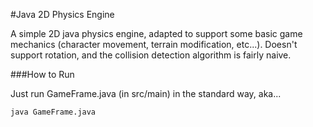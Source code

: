#Java 2D Physics Engine

A simple 2D java physics engine, adapted to support some basic game mechanics (character movement,
terrain modification, etc...).  Doesn't support rotation, and the collision detection algorithm is
fairly naive.

###How to Run

Just run GameFrame.java (in src/main) in the standard way, aka...

`java GameFrame.java`
